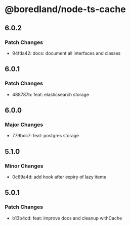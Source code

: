# @boredland/node-ts-cache

## 6.0.2

### Patch Changes

- 94fda42: docs: document all interfaces and classes

## 6.0.1

### Patch Changes

- 488787b: feat: elasticsearch storage

## 6.0.0

### Major Changes

- 779bdc7: feat: postgres storage

## 5.1.0

### Minor Changes

- 0c69a4d: add hook after expiry of lazy items

## 5.0.1

### Patch Changes

- b13b4cd: feat: improve docs and cleanup withCache
